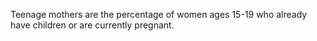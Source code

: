 Teenage mothers are the percentage of women ages 15-19 who already have children or are currently pregnant.